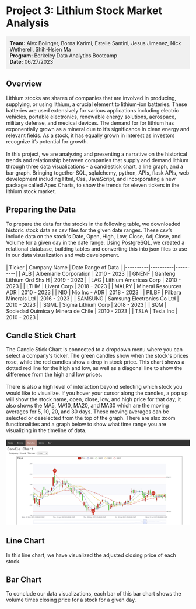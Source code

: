 # **Project 3: Lithium Stock Market Analysis**

<div style="background-color: #f0f0f0; padding: 10px;">
<strong>Team:</strong> Alex Bolinger, Borna Karimi, Estelle Santini, Jesus Jimenez, Nick Wetherell, Shih-Hsien Ma
<br/>
<strong>Program:</strong> Berkeley Data Analytics Bootcamp
<br/>
<strong>Date:</strong> 06/27/2023
</div>

## **Overview**
Lithium stocks are shares of companies that are involved in producing, supplying, or using lithium, a crucial element to lithium-ion batteries. These batteries are used extensively for various applications including electric vehicles, portable electronics, renewable energy solutions, aerospace, military defense, and medical devices. The demand for for lithium has exponentially grown as a mineral due to it’s significance in clean energy and relevant fields. As a stock, it has equally grown in interest as investors recognize it’s potential for growth.
<br/><br/>
In this project, we are analyzing and presenting a narrative on the historical trends and relationship between companies that supply and demand lithium through three data visualizations - a candlestick chart, a line graph, and a bar graph. Bringing together SQL, sqlalchemy, python, APIs, flask APIs, web development including Html, Css, JavaScript, and incorporating a new package called Apex Charts, to show the trends for eleven tickers in the lithium stock market.

## **Preparing the Data**
To prepare the data for the stocks in the following table, we downloaded historic stock data as csv files for the given date ranges. These csv’s include data on the stock's Date, Open, High, Low, Close, Adj Close, and Volume for a given day in the date range. Using PostgreSQL, we created a relational database, building tables and converting this into json files to use in our data visualization and web development.
<br/><br/>
| Ticker | Company Name | Date Range of Data |
|----------|----------|----------|
| ALB | Albemarle Corporation | 2010 - 2023 |
| GNENF | Ganfeng Lithium Ord Shs H | 2019 - 2023 |
| LAC |  Lithium Americas Corp | 2010 - 2023 |
| LTHM | Livent Corp | 2018 - 2023 |
| MALRY | Mineral Resources ADR | 2010 - 2023 |
| NIO | Nio Inc - ADR | 2018 - 2023 |
| PILBF | Pilbara Minerals Ltd | 2016 - 2023 |
| SAMSUNG | Samsung Electronics Co Ltd | 2010 - 2023 |
| SGML | Sigma Lithium Corp | 2018 - 2023 |
| SQM | Sociedad Quimica y Minera de Chile | 2010 - 2023 |
| TSLA | Tesla Inc | 2010 - 2023 |

## **Candle Stick Chart**
The Candle Stick Chart is connected to a dropdown menu where you can select a company's ticker. The green candles show when the stock's prices rose, while the red candles show a drop in stock price. This chart shows a dotted red line for the high and low, as well as a diagonal line to show the difference from the high and low prices. 
<br/><br/>
There is also a high level of interaction beyond selecting which stock you would like to visualize. If you hover your cursor along the candles, a pop up will show the stock name, open, close, low, and high price for that day; it also shows the MA5, MA10, MA20, and MA30 which are the moving averages for 5, 10, 20, and 30 days. These moving averages can be selected or deselected from the top of the graph. There are also zoom functionalities and a graph below to show what time range you are visualizing in the timeline of data.
<br/><br/>
![Candle Chart](static/images/candle.png)

## **Line Chart**
In this line chart, we have visualized the adjusted closing price of each stock.
## **Bar Chart**
To conclude our data visualizations,  each bar of this bar chart shows the volume times closing price for a stock for a given day.